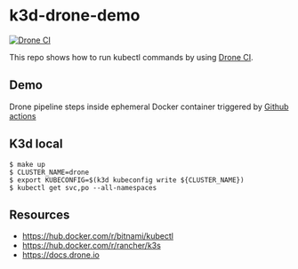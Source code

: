 # k3d-drone-demo

[![Drone CI](https://github.com/atrakic/k3d-drone-demo/actions/workflows/ci.yaml/badge.svg)](https://github.com/atrakic/k3d-drone-demo/actions/workflows/ci.yaml)

This repo shows how to run kubectl commands by using [Drone CI](https://drone.io/).

## Demo
Drone pipeline steps inside ephemeral Docker container triggered by [Github actions](https://github.com/atrakic/k3d-drone-demo/actions)


## K3d local

```console
$ make up
$ CLUSTER_NAME=drone
$ export KUBECONFIG=$(k3d kubeconfig write ${CLUSTER_NAME})
$ kubectl get svc,po --all-namespaces 
```

## Resources
- <https://hub.docker.com/r/bitnami/kubectl>
- <https://hub.docker.com/r/rancher/k3s>
- <https://docs.drone.io>
